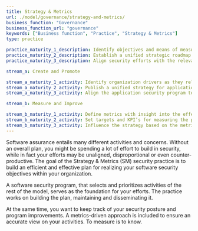 ```yaml
---
title: Strategy & Metrics
url: ./model/governance/strategy-and-metrics/
business_function: "Governance"
business_function_url: "governance"
keywords: ["Business function", "Practice", "Strategy & Metrics"]
type: practice

practice_maturity_1_description: Identify objectives and means of measuring effectiveness of the security program.
practice_maturity_2_description: Establish a unified strategic roadmap for software security within the organization.
practice_maturity_3_description: Align security efforts with the relevant organizational indicators and asset values.

stream_a: Create and Promote

stream_a_maturity_1_activity: Identify organization drivers as they relate to the organization’s risk tolerance.
stream_a_maturity_2_activity: Publish a unified strategy for application security.
stream_a_maturity_3_activity: Align the application security program to support the organization’s growth.

stream_b: Measure and Improve

stream_b_maturity_1_activity: Define metrics with insight into the effectiveness and efficiency of the Application Security Program.
stream_b_maturity_2_activity: Set targets and KPI’s for measuring the program effectiveness.
stream_b_maturity_3_activity: Influence the strategy based on the metrics and organizational needs.
---
```


Software assurance entails many different activities and concerns. Without an overall plan, you might be spending a lot of effort to build in security, while in fact your efforts may be unaligned, disproportional or even counter-productive. The goal of the Strategy & Metrics (SM) security practice is to build an efficient and effective plan for realizing your software security objectives within your organization.

A software security program, that selects and prioritizes activities of the rest of the model, serves as the foundation for your efforts. The practice works on building the plan, maintaining and disseminating it.

At the same time, you want to keep track of your security posture and program improvements. A metrics-driven approach is included to ensure an accurate view on your activities. To measure is to know.

